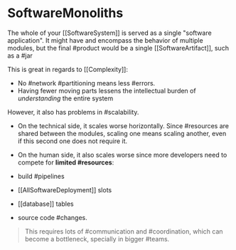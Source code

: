 # SoftwareMonoliths

The whole of your [[SoftwareSystem]] is served as a single "software application". It might have and encompass the behavior of multiple modules, but the final #product would be a single [[SoftwareArtifact]], such as a #jar

This is great in regards to [[Complexity]]:

* No #network #partitioning means less #errors.
* Having fewer moving parts lessens the intellectual burden of *understanding* the entire system

However, it also has problems in #scalability.

* On the technical side, it scales worse horizontally. Since #resources are shared between the modules, scaling one means scaling another, even if this second one does not require it.
* On the human side, it also scales worse since more developers need to compete for __limited #resources__:

* build #pipelines
* [[AllSoftwareDeployment]] slots
* [[database]] tables
* source code #changes.

> This requires lots of #communication and #coordination,  which can become a bottleneck, specially in bigger #teams.
